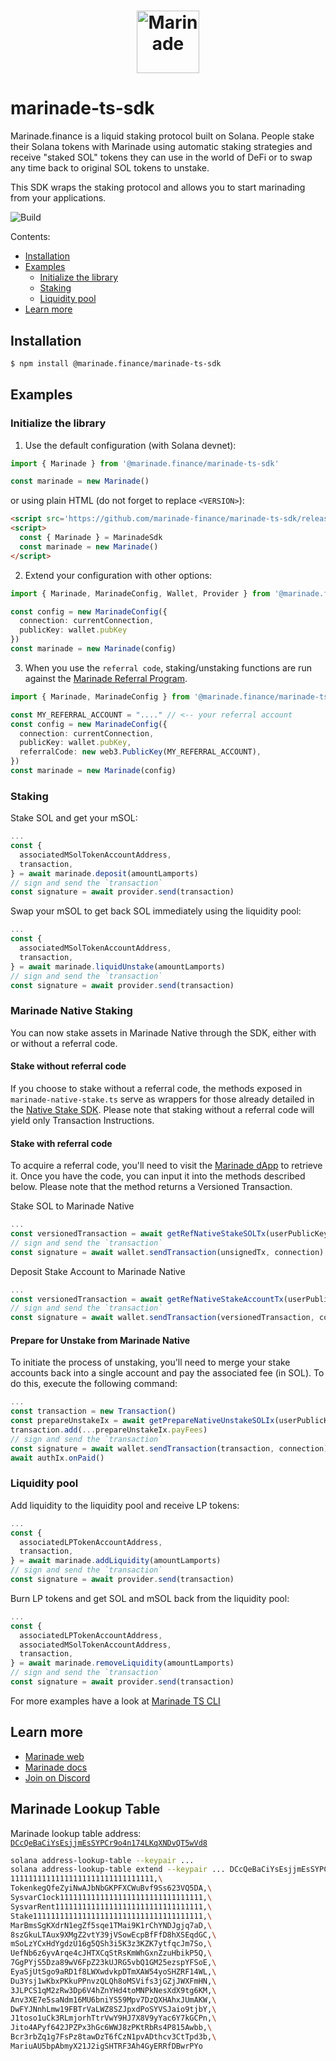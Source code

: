 # <p align="center"><a href="https://marinade.finance/"><img src="https://raw.githubusercontent.com/marinade-finance/liquid-staking-program/main/Docs/img/MNDE.png" height="100" alt="Marinade"></a>

# marinade-ts-sdk

Marinade.finance is a liquid staking protocol built on Solana. People stake their Solana tokens with Marinade using automatic staking strategies and receive "staked SOL" tokens they can use in the world of DeFi or to swap any time back to original SOL tokens to unstake.

This SDK wraps the staking protocol and allows you to start marinading from your applications.

![Build](https://github.com/marinade-finance/marinade-ts-sdk/actions/workflows/build-test.yml/badge.svg)

Contents:
- [Installation](#installation)
- [Examples](#examples)
   - [Initialize the library](#initialize-the-library)
   - [Staking](#staking)
   - [Liquidity pool](#liquidity-pool)
- [Learn more](#learn-more)

## Installation
```bash
$ npm install @marinade.finance/marinade-ts-sdk
```

## Examples

### Initialize the library

1) Use the default configuration (with Solana devnet):
```ts
import { Marinade } from '@marinade.finance/marinade-ts-sdk'

const marinade = new Marinade()
```
or using plain HTML (do not forget to replace `<VERSION>`):
```html
<script src='https://github.com/marinade-finance/marinade-ts-sdk/releases/download/<VERSION>/marinade-ts-sdk.min.js'></script>
<script>
  const { Marinade } = MarinadeSdk
  const marinade = new Marinade()
</script>
```

2) Extend your configuration with other options:
```ts
import { Marinade, MarinadeConfig, Wallet, Provider } from '@marinade.finance/marinade-ts-sdk'

const config = new MarinadeConfig({
  connection: currentConnection,
  publicKey: wallet.pubKey
})
const marinade = new Marinade(config)
```

3) When you use the `referral code`, staking/unstaking functions are run against the [Marinade Referral Program](https://github.com/marinade-finance/liquid-staking-referral-program).
```ts
import { Marinade, MarinadeConfig } from '@marinade.finance/marinade-ts-sdk'

const MY_REFERRAL_ACCOUNT = "...." // <-- your referral account
const config = new MarinadeConfig({
  connection: currentConnection,
  publicKey: wallet.pubKey,
  referralCode: new web3.PublicKey(MY_REFERRAL_ACCOUNT),
})
const marinade = new Marinade(config)
```

### Staking

Stake SOL and get your mSOL:
```ts
...
const {
  associatedMSolTokenAccountAddress,
  transaction,
} = await marinade.deposit(amountLamports)
// sign and send the `transaction`
const signature = await provider.send(transaction)
```

Swap your mSOL to get back SOL immediately using the liquidity pool:
```ts
...
const {
  associatedMSolTokenAccountAddress,
  transaction,
} = await marinade.liquidUnstake(amountLamports)
// sign and send the `transaction`
const signature = await provider.send(transaction)
```

### Marinade Native Staking

You can now stake assets in Marinade Native through the SDK, either with or without a referral code.

#### Stake without referral code
If you choose to stake without a referral code, the methods exposed in `marinade-native-stake.ts` serve as wrappers for those already detailed in the [Native Stake SDK](https://www.npmjs.com/package/@marinade.finance/native-staking-sdk).
Please note that staking without a referral code will yield only Transaction Instructions.

#### Stake with referral code
To acquire a referral code, you'll need to visit the [Marinade dApp](https://marinade.finance/app/earn/) to retrieve it.
Once you have the code, you can input it into the methods described below. Please note that the method returns a Versioned Transaction.

Stake SOL to Marinade Native
```ts
...
const versionedTransaction = await getRefNativeStakeSOLTx(userPublicKey, amountLamports, refCode)
// sign and send the `transaction`
const signature = await wallet.sendTransaction(unsignedTx, connection)
```

Deposit Stake Account to Marinade Native
```ts
...
const versionedTransaction = await getRefNativeStakeAccountTx(userPublicKey, stakeAccountAddress, refCode)
// sign and send the `transaction`
const signature = await wallet.sendTransaction(versionedTransaction, connection)
```

#### Prepare for Unstake from Marinade Native
To initiate the process of unstaking, you'll need to merge your stake accounts back into a single account and pay the associated fee (in SOL). To do this, execute the following command:

```ts
...
const transaction = new Transaction()
const prepareUnstakeIx = await getPrepareNativeUnstakeSOLIx(userPublicKey, amountLamports)
transaction.add(...prepareUnstakeIx.payFees)
// sign and send the `transaction`
const signature = await wallet.sendTransaction(transaction, connection)
await authIx.onPaid()
```

### Liquidity pool

Add liquidity to the liquidity pool and receive LP tokens:
```ts
...
const {
  associatedLPTokenAccountAddress,
  transaction,
} = await marinade.addLiquidity(amountLamports)
// sign and send the `transaction`
const signature = await provider.send(transaction)
```

Burn LP tokens and get SOL and mSOL back from the liquidity pool:
```ts
...
const {
  associatedLPTokenAccountAddress,
  associatedMSolTokenAccountAddress,
  transaction,
} = await marinade.removeLiquidity(amountLamports)
// sign and send the `transaction`
const signature = await provider.send(transaction)
```

For more examples have a look at [Marinade TS CLI](https://github.com/marinade-finance/marinade-ts-cli)

## Learn more
- [Marinade web](https://marinade.finance)
- [Marinade docs](https://docs.marinade.finance/)
- [Join on Discord](https://discord.com/invite/6EtUf4Euu6)

## Marinade Lookup Table
Marinade lookup table address: [`DCcQeBaCiYsEsjjmEsSYPCr9o4n174LKqXNDvQT5wVd8`](https://solscan.io/account/DCcQeBaCiYsEsjjmEsSYPCr9o4n174LKqXNDvQT5wVd8#tableEntries)
```bash
solana address-lookup-table --keypair ...
solana address-lookup-table extend --keypair ... DCcQeBaCiYsEsjjmEsSYPCr9o4n174LKqXNDvQT5wVd8 --addresses \
11111111111111111111111111111111,\
TokenkegQfeZyiNwAJbNbGKPFXCWuBvf9Ss623VQ5DA,\
SysvarC1ock11111111111111111111111111111111,\
SysvarRent111111111111111111111111111111111,\
Stake11111111111111111111111111111111111111,\
MarBmsSgKXdrN1egZf5sqe1TMai9K1rChYNDJgjq7aD,\
8szGkuLTAux9XMgZ2vtY39jVSowEcpBfFfD8hXSEqdGC,\
mSoLzYCxHdYgdzU16g5QSh3i5K3z3KZK7ytfqcJm7So,\
UefNb6z6yvArqe4cJHTXCqStRsKmWhGxnZzuHbikP5Q,\
7GgPYjS5Dza89wV6FpZ23kUJRG5vbQ1GM25ezspYFSoE,\
EyaSjUtSgo9aRD1f8LWXwdvkpDTmXAW54yoSHZRF14WL,\
Du3Ysj1wKbxPKkuPPnvzQLQh8oMSVifs3jGZjJWXFmHN,\
3JLPCS1qM2zRw3Dp6V4hZnYHd4toMNPkNesXdX9tg6KM,\
Anv3XE7e5saNdm16MU6bniYS59Mpv7DzQXHAhxJUmAKW,\
DwFYJNnhLmw19FBTrVaLWZ8SZJpxdPoSYVSJaio9tjbY,\
J1toso1uCk3RLmjorhTtrVwY9HJ7X8V9yYac6Y7kGCPn,\
Jito4APyf642JPZPx3hGc6WWJ8zPKtRbRs4P815Awbb,\
Bcr3rbZq1g7FsPz8tawDzT6fCzN1pvADthcv3CtTpd3b,\
MariuAU5bpAbmyX21J2igSHTRF3Ah4GyERRfDBwrPYo
```
